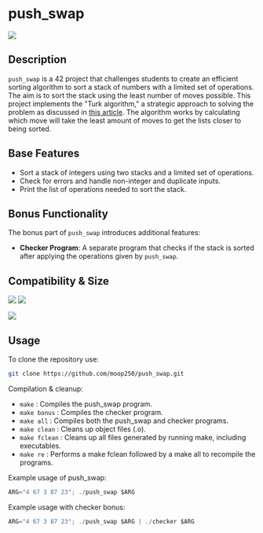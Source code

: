 # push_swap
![](https://img.shields.io/badge/125%2F100-brightgreen)
## Description

`push_swap` is a 42 project that challenges students to create an efficient sorting algorithm to sort a stack of numbers with a limited set of operations. The aim is to sort the stack using the least number of moves possible. This project implements the "Turk algorithm," a strategic approach to solving the problem as discussed in [this article](https://medium.com/@ayogun/push-swap-c1f5d2d41e97). The algorithm works by calculating which move will take the least amount of moves to get the lists closer to being sorted.


## Base Features

- Sort a stack of integers using two stacks and a limited set of operations.
- Check for errors and handle non-integer and duplicate inputs.
- Print the list of operations needed to sort the stack.

## Bonus Functionality

The bonus part of `push_swap` introduces additional features:

- **Checker Program**: A separate program that checks if the stack is sorted after applying the operations given by `push_swap`.

## Compatibility & Size

![](https://img.shields.io/badge/WSL-0a97f5?style=for-the-badge&logo=linux&logoColor=white)
![](	https://img.shields.io/badge/mac%20os-000000?style=for-the-badge&logo=apple&logoColor=white)

![](https://img.shields.io/github/languages/code-size/moop250/push_swap?color=5BCFFF)

## Usage 

To clone the repository use:
```bash
git clone https://github.com/moop250/push_swap.git
```

Compilation & cleanup:

- `make` : Compiles the push_swap program.
- `make bonus` : Compiles the checker program.
- `make all` : Compiles both the push_swap and checker programs.
- `make clean` : Cleans up object files (.o).
- `make fclean` : Cleans up all files generated by running make, including executables.
- `make re` : Performs a make fclean followed by a make all to recompile the programs.

Example usage of push_swap:
```C
ARG="4 67 3 87 23"; ./push_swap $ARG
```

Example usage with checker bonus:
```C
ARG="4 67 3 87 23"; ./push_swap $ARG | ./checker $ARG
```

